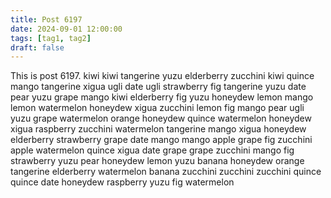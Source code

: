 ```yaml
---
title: Post 6197
date: 2024-09-01 12:00:00
tags: [tag1, tag2]
draft: false
---
```

This is post 6197.
kiwi
kiwi
tangerine
yuzu
elderberry
zucchini
kiwi
quince
mango
tangerine
xigua
ugli
date
ugli
strawberry
fig
tangerine
yuzu
date
pear
yuzu
grape
mango
kiwi
elderberry
fig
yuzu
honeydew
lemon
mango
lemon
watermelon
honeydew
xigua
zucchini
lemon
fig
mango
pear
ugli
yuzu
grape
watermelon
orange
honeydew
quince
watermelon
honeydew
xigua
raspberry
zucchini
watermelon
tangerine
mango
xigua
honeydew
elderberry
strawberry
grape
date
mango
mango
apple
grape
fig
zucchini
apple
watermelon
quince
xigua
date
grape
grape
zucchini
mango
fig
strawberry
yuzu
pear
honeydew
lemon
yuzu
banana
honeydew
orange
tangerine
elderberry
watermelon
banana
zucchini
zucchini
zucchini
quince
quince
date
honeydew
raspberry
yuzu
fig
watermelon
